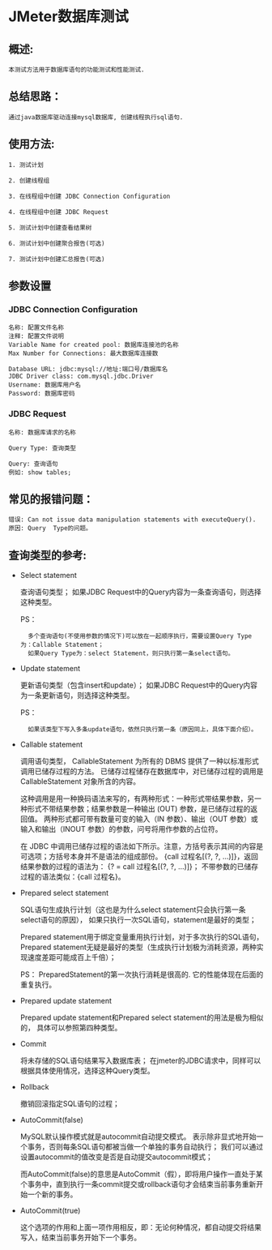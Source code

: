 
# JMeter数据库测试

## 概述:

    本测试方法用于数据库语句的功能测试和性能测试.

## 总结思路：

    通过java数据库驱动连接mysql数据库, 创建线程执行sql语句.


## 使用方法:

    1. 测试计划

    2. 创建线程组

    3. 在线程组中创建 JDBC Connection Configuration

    4. 在线程组中创建 JDBC Request
 
    5. 测试计划中创建查看结果树

    6. 测试计划中创建聚合报告(可选)

    7. 测试计划中创建汇总报告(可选)

## 参数设置
### JDBC Connection Configuration
    名称: 配置文件名称
    注释: 配置文件说明
    Variable Name for created pool: 数据库连接池的名称
    Max Number for Connections: 最大数据库连接数

    Database URL: jdbc:mysql://地址:端口号/数据库名
    JDBC Driver class: com.mysql.jdbc.Driver
    Username: 数据库用户名
    Password: 数据库密码

### JDBC Request
    名称: 数据库请求的名称

    Query Type: 查询类型

    Query: 查询语句
    例如: show tables;
 


## 常见的报错问题：

    错误: Can not issue data manipulation statements with executeQuery().
    原因: Query  Type的问题。


## 查询类型的参考: 

- Select statement

    查询语句类型；
    如果JDBC Request中的Query内容为一条查询语句，则选择这种类型。

    PS：
    
        多个查询语句(不使用参数的情况下)可以放在一起顺序执行，需要设置Query Type为：Callable Statement；
        如果Query Type为：select Statement，则只执行第一条select语句。

 

- Update statement

    更新语句类型（包含insert和update）；
    如果JDBC Request中的Query内容为一条更新语句，则选择这种类型。

    PS：
        
        如果该类型下写入多条update语句，依然只执行第一条（原因同上，具体下面介绍）。

 

- Callable statement

    调用语句类型，
    CallableStatement 为所有的 DBMS 提供了一种以标准形式调用已储存过程的方法。
    已储存过程储存在数据库中，对已储存过程的调用是 CallableStatement 对象所含的内容。
    
    这种调用是用一种换码语法来写的，有两种形式：一种形式带结果参数，另一种形式不带结果参数；结果参数是一种输出 (OUT) 参数，是已储存过程的返回值。
    两种形式都可带有数量可变的输入（IN 参数）、输出（OUT 参数）或输入和输出（INOUT 参数）的参数，问号将用作参数的占位符。 

    在 JDBC 中调用已储存过程的语法如下所示。注意，方括号表示其间的内容是可选项；方括号本身并不是语法的组成部份。 
    {call 过程名[(?, ?, ...)]}，返回结果参数的过程的语法为： {? = call 过程名[(?, ?, ...)]}；
    不带参数的已储存过程的语法类似：{call 过程名}。




- Prepared select statement

    SQL语句生成执行计划（这也是为什么select statement只会执行第一条select语句的原因），
    如果只执行一次SQL语句，statement是最好的类型；

    Prepared statement用于绑定变量重用执行计划，对于多次执行的SQL语句，Prepared statement无疑是最好的类型（生成执行计划极为消耗资源，两种实现速度差距可能成百上千倍）；

    PS：
        PreparedStatement的第一次执行消耗是很高的. 它的性能体现在后面的重复执行。
 

- Prepared update statement

    Prepared update statement和Prepared select statement的用法是极为相似的，
    具体可以参照第四种类型。

 

- Commit

    将未存储的SQL语句结果写入数据库表；
    在jmeter的JDBC请求中，同样可以根据具体使用情况，选择这种Query类型。

 

- Rollback

    撤销回滚指定SQL语句的过程；
    

- AutoCommit(false)

    MySQL默认操作模式就是autocommit自动提交模式。
    表示除非显式地开始一个事务，否则每条SQL语句都被当做一个单独的事务自动执行；
    我们可以通过设置autocommit的值改变是否是自动提交autocommit模式；

    而AutoCommit(false)的意思是AutoCommit（假），即将用户操作一直处于某个事务中，直到执行一条commit提交或rollback语句才会结束当前事务重新开始一个新的事务。

 
- AutoCommit(true)

    这个选项的作用和上面一项作用相反，即：无论何种情况，都自动提交将结果写入，结束当前事务开始下一个事务。

